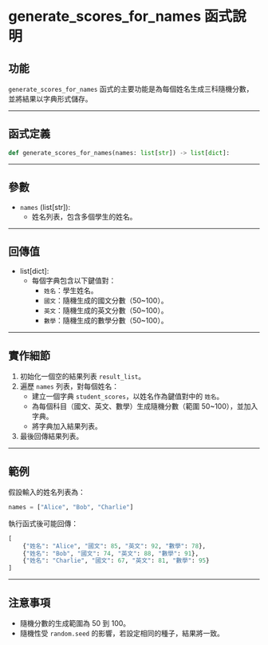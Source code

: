 # generate_scores_for_names 函式說明

## 功能
`generate_scores_for_names` 函式的主要功能是為每個姓名生成三科隨機分數，並將結果以字典形式儲存。

---

## 函式定義
```python
def generate_scores_for_names(names: list[str]) -> list[dict]:
```

---

## 參數
- `names` (list[str]):
  - 姓名列表，包含多個學生的姓名。

---

## 回傳值
- list[dict]:
  - 每個字典包含以下鍵值對：
    - `姓名`：學生姓名。
    - `國文`：隨機生成的國文分數（50~100）。
    - `英文`：隨機生成的英文分數（50~100）。
    - `數學`：隨機生成的數學分數（50~100）。

---

## 實作細節
1. 初始化一個空的結果列表 `result_list`。
2. 遍歷 `names` 列表，對每個姓名：
   - 建立一個字典 `student_scores`，以姓名作為鍵值對中的 `姓名`。
   - 為每個科目（國文、英文、數學）生成隨機分數（範圍 50~100），並加入字典。
   - 將字典加入結果列表。
3. 最後回傳結果列表。

---

## 範例
假設輸入的姓名列表為：
```python
names = ["Alice", "Bob", "Charlie"]
```
執行函式後可能回傳：
```python
[
    {"姓名": "Alice", "國文": 85, "英文": 92, "數學": 78},
    {"姓名": "Bob", "國文": 74, "英文": 88, "數學": 91},
    {"姓名": "Charlie", "國文": 67, "英文": 81, "數學": 95}
]
```

---

## 注意事項
- 隨機分數的生成範圍為 50 到 100。
- 隨機性受 `random.seed` 的影響，若設定相同的種子，結果將一致。
